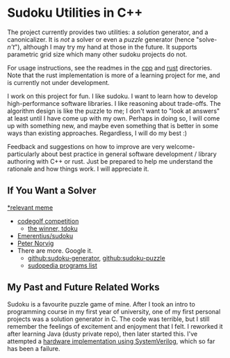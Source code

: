 
# Sudoku Utilities in C++

The project currently provides two utilities: a _solution_ generator, and a canonicalizer. It is _not_ a solver or even a _puzzle_ generator (hence "solve-_n't_"), although I may try my hand at those in the future. It supports parametric grid size which many other sudoku projects do not.

For usage instructions, see the readmes in the [cpp](./cpp/readme.md) and [rust](./rust/readme.md) directories. Note that the rust implementation is more of a learning project for me, and is currently not under development.

I work on this project for fun. I like sudoku. I want to learn how to develop high-performance software libraries. I like reasoning about trade-offs. The algorithm design is like the puzzle to me; I don't want to "look at answers" at least until I have come up with my own. Perhaps in doing so, I will come up with something new, and maybe even something that is better in some ways than existing approaches. Regardless, I will do my best :)

Feedback and suggestions on how to improve are very welcome- particularly about best practice in general software development / library authoring with C++ or rust. Just be prepared to help me understand the rationale and how things work. I will appreciate it.

## If You Want a Solver

[\*relevant meme](https://i.kym-cdn.com/photos/images/newsfeed/001/596/781/3b9.png)

- [codegolf competition](https://codegolf.stackexchange.com/questions/190727/the-fastest-sudoku-solver)
  - [the winner, tdoku](https://t-dillon.github.io/tdoku/)
- [Emerentius/sudoku](https://github.com/Emerentius/sudoku)
- [Peter Norvig](https://norvig.com/sudoku.html)
- There are more. Google it.
  - [github:sudoku-generator](https://github.com/topics/sudoku-generator), [github:sudoku-puzzle](https://github.com/topics/sudoku-puzzle)
  - [sudopedia programs list](http://sudopedia.enjoysudoku.com/Sudoku_Programs.html)

## My Past and Future Related Works

Sudoku is a favourite puzzle game of mine. After I took an intro to programming course in my first year of university, one of my first personal projects was a solution generator in C. The code was terrible, but I still remember the feelings of excitement and enjoyment that I felt. I reworked it after learning Java (dusty private repo), then later started this. I've attempted a [hardware implementation using SystemVerilog](https://github.com/david-fong/Sudoku-SV), which so far has been a failure.
